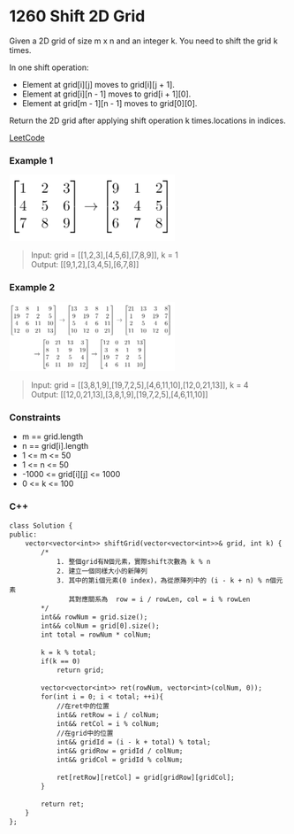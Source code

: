 # 1260 Shift 2D Grid

Given a 2D grid of size m x n and an integer k. You need to shift the grid k times.

In one shift operation:

* Element at grid[i][j] moves to grid[i][j + 1].
* Element at grid[i][n - 1] moves to grid[i + 1][0].
* Element at grid[m - 1][n - 1] moves to grid[0][0].

Return the 2D grid after applying shift operation k times.locations in indices.

[LeetCode](https://leetcode.cn/problems/shift-2d-grid/)

### Example 1

<img src="img/1260_1.png" width = "300"/>  

>Input: grid = [[1,2,3],[4,5,6],[7,8,9]], k = 1  
Output: [[9,1,2],[3,4,5],[6,7,8]]  

### Example 2

<img src="img/1260_2.png" width = "300"/>

>Input: grid = [[3,8,1,9],[19,7,2,5],[4,6,11,10],[12,0,21,13]], k = 4  
Output: [[12,0,21,13],[3,8,1,9],[19,7,2,5],[4,6,11,10]]  
 

### Constraints

* m == grid.length
* n == grid[i].length
* 1 <= m <= 50
* 1 <= n <= 50
* -1000 <= grid[i][j] <= 1000
* 0 <= k <= 100

### C++ 

```
class Solution {
public:
    vector<vector<int>> shiftGrid(vector<vector<int>>& grid, int k) {
        /*
            1. 整個grid有N個元素，實際shift次數為 k % n
            2. 建立一個同樣大小的新陣列
            3. 其中的第i個元素(0 index)，為從原陣列中的 (i - k + n) % n個元素
               其對應關系為  row = i / rowLen, col = i % rowLen 
        */
        int&& rowNum = grid.size();
        int&& colNum = grid[0].size();
        int total = rowNum * colNum;

        k = k % total;
        if(k == 0)
            return grid;

        vector<vector<int>> ret(rowNum, vector<int>(colNum, 0));
        for(int i = 0; i < total; ++i){
            //在ret中的位置
            int&& retRow = i / colNum;
            int&& retCol = i % colNum;
            //在grid中的位置
            int&& gridId = (i - k + total) % total;
            int&& gridRow = gridId / colNum;
            int&& gridCol = gridId % colNum;

            ret[retRow][retCol] = grid[gridRow][gridCol];
        }

        return ret;
    }
};
```